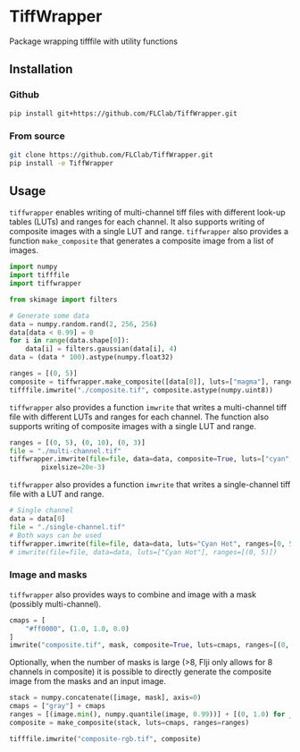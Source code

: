 # TiffWrapper

Package wrapping tifffile with utility functions

## Installation

### Github 

```bash
pip install git+https://github.com/FLClab/TiffWrapper.git
```

### From source

```bash
git clone https://github.com/FLClab/TiffWrapper.git
pip install -e TiffWrapper
``` 

## Usage

`tiffwrapper` enables writing of multi-channel tiff files with different look-up tables (LUTs) and ranges for each channel. It also supports writing of composite images with a single LUT and range. `tiffwrapper` also provides a function `make_composite` that generates a composite image from a list of images.

```python
import numpy
import tifffile
import tiffwrapper

from skimage import filters

# Generate some data
data = numpy.random.rand(2, 256, 256)
data[data < 0.99] = 0
for i in range(data.shape[0]):
    data[i] = filters.gaussian(data[i], 4)
data = (data * 100).astype(numpy.float32)

ranges = [(0, 5)]
composite = tiffwrapper.make_composite([data[0]], luts=["magma"], ranges=ranges)
tifffile.imwrite("./composite.tif", composite.astype(numpy.uint8))
```

`tiffwrapper` also provides a function `imwrite` that writes a multi-channel tiff file with different LUTs and ranges for each channel. The function also supports writing of composite images with a single LUT and range.
```python
ranges = [(0, 5), (0, 10), (0, 3)]
file = "./multi-channel.tif"
tiffwrapper.imwrite(file=file, data=data, composite=True, luts=["cyan", "Green Hot", "Red Hot"], ranges=ranges,
        pixelsize=20e-3)
```

`tiffwrapper` also provides a function `imwrite` that writes a single-channel tiff file with a LUT and range.

```python
# Single channel
data = data[0]
file = "./single-channel.tif"
# Both ways can be used
tiffwrapper.imwrite(file=file, data=data, luts="Cyan Hot", ranges=[0, 5])
# imwrite(file=file, data=data, luts=["Cyan Hot"], ranges=[(0, 5)])
```

### Image and masks

`tiffwrapper` also provides ways to combine and image with a mask (possibly multi-channel).

```python
cmaps = [
    "#ff0000", (1.0, 1.0, 0.0)
]
imwrite("composite.tif", mask, composite=True, luts=cmaps, ranges=[(0, 1) for _ in range(mask.shape[0])])
```

Optionally, when the number of masks is large (>8, FIji only allows for 8 channels in composite) it is possible to directly generate the composite image from the masks and an input image.

```python
stack = numpy.concatenate([image, mask], axis=0)
cmaps = ["gray"] + cmaps
ranges = [(image.min(), numpy.quantile(image, 0.99))] + [(0, 1.0) for _ in range(mask.shape[0])]
composite = make_composite(stack, luts=cmaps, ranges=ranges)

tifffile.imwrite("composite-rgb.tif", composite)
```